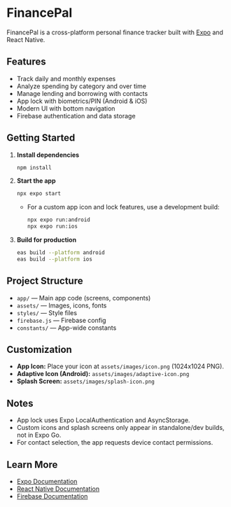 # FinancePal

FinancePal is a cross-platform personal finance tracker built with [Expo](https://expo.dev) and React Native.

## Features
- Track daily and monthly expenses
- Analyze spending by category and over time
- Manage lending and borrowing with contacts
- App lock with biometrics/PIN (Android & iOS)
- Modern UI with bottom navigation
- Firebase authentication and data storage

## Getting Started

1. **Install dependencies**
   ```bash
   npm install
   ```
2. **Start the app**
   ```bash
   npx expo start
   ```
   - For a custom app icon and lock features, use a development build:
     ```bash
     npx expo run:android
     npx expo run:ios
     ```
3. **Build for production**
   ```bash
   eas build --platform android
   eas build --platform ios
   ```

## Project Structure
- `app/` — Main app code (screens, components)
- `assets/` — Images, icons, fonts
- `styles/` — Style files
- `firebase.js` — Firebase config
- `constants/` — App-wide constants

## Customization
- **App Icon:** Place your icon at `assets/images/icon.png` (1024x1024 PNG).
- **Adaptive Icon (Android):** `assets/images/adaptive-icon.png`
- **Splash Screen:** `assets/images/splash-icon.png`

## Notes
- App lock uses Expo LocalAuthentication and AsyncStorage.
- Custom icons and splash screens only appear in standalone/dev builds, not in Expo Go.
- For contact selection, the app requests device contact permissions.

## Learn More
- [Expo Documentation](https://docs.expo.dev/)
- [React Native Documentation](https://reactnative.dev/)
- [Firebase Documentation](https://firebase.google.com/docs)